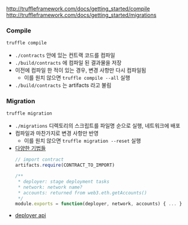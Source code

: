 http://truffleframework.com/docs/getting_started/compile
http://truffleframework.com/docs/getting_started/migrations


### Compile
```bash
truffle compile
```

- `./contracts` 안에 있는 컨트랙 코드를 컴파일
- `./build/contracts` 에 컴파일 된 결과물을 저장
- 이전에 컴파일 한 적이 있는 경우, 변경 사항만 다시 컴파일됨
  - 이를 원치 않으면 `truffle compile --all` 실행
- `./build/contracts` 는 artifacts 라고 불림



### Migration
```bash
truffle migration
```

- `./migrations` 디렉토리의 스크립트를 파일명 순으로 실행, 네트워크에 배포
- 컴파일과 마찬가지로 변경 사항만 반영
  - 이를 원치 않으면 `truffle migration --reset` 실행
- [다양한 기법들](http://truffleframework.com/docs/getting_started/migrations#migration-files)
  ```javascript
  // import contract
  artifacts.require(CONTRACT_TO_IMPORT)

  /**
   * deployer: stage deployment tasks
   * network: network name?
   * accounts: returned from web3.eth.getAccounts()
   */
  module.exports = function(deployer, network, accounts) { ... }
  ```
- [deployer api](https://github.com/4000D/truffle-tutorial.git)
